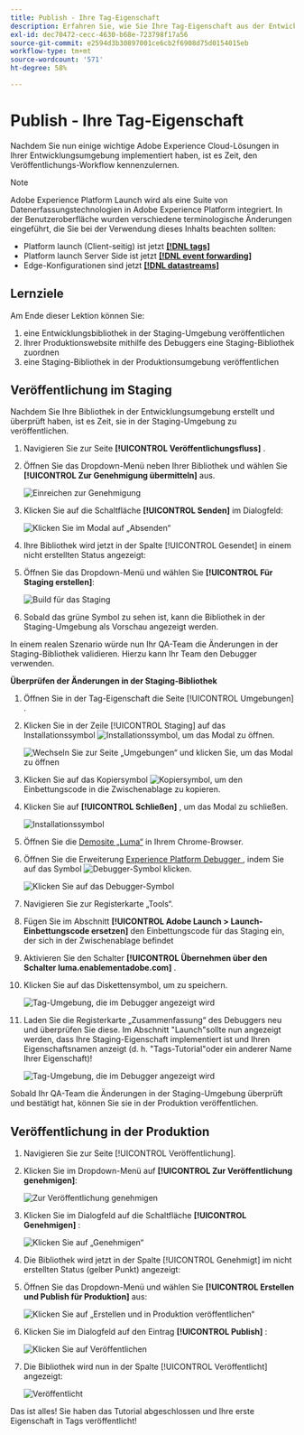 ```yaml
---
title: Publish - Ihre Tag-Eigenschaft
description: Erfahren Sie, wie Sie Ihre Tag-Eigenschaft aus der Entwicklungsumgebung in den Staging- und Produktionsumgebungen veröffentlichen. Diese Lektion ist Teil des Tutorials zum Implementieren des Experience Cloud in Websites .
exl-id: dec70472-cecc-4630-b68e-723798f17a56
source-git-commit: e2594d3b30897001ce6cb2f6908d75d0154015eb
workflow-type: tm+mt
source-wordcount: '571'
ht-degree: 58%

---
```


# Publish - Ihre Tag-Eigenschaft

Nachdem Sie nun einige wichtige Adobe Experience Cloud-Lösungen in Ihrer Entwicklungsumgebung implementiert haben, ist es Zeit, den Veröffentlichungs-Workflow kennenzulernen.

>[!NOTE]
>
>Adobe Experience Platform Launch wird als eine Suite von Datenerfassungstechnologien in Adobe Experience Platform integriert. In der Benutzeroberfläche wurden verschiedene terminologische Änderungen eingeführt, die Sie bei der Verwendung dieses Inhalts beachten sollten:
>
> * Platform launch (Client-seitig) ist jetzt **[[!DNL tags]](https://experienceleague.adobe.com/docs/experience-platform/tags/home.html?lang=de)**
> * Platform launch Server Side ist jetzt **[[!DNL event forwarding]](https://experienceleague.adobe.com/docs/experience-platform/tags/event-forwarding/overview.html)**
> * Edge-Konfigurationen sind jetzt **[[!DNL datastreams]](https://experienceleague.adobe.com/docs/experience-platform/edge/fundamentals/datastreams.html?lang=de)**

## Lernziele

Am Ende dieser Lektion können Sie:

1. eine Entwicklungsbibliothek in der Staging-Umgebung veröffentlichen
1. Ihrer Produktionswebsite mithilfe des Debuggers eine Staging-Bibliothek zuordnen
1. eine Staging-Bibliothek in der Produktionsumgebung veröffentlichen

## Veröffentlichung im Staging

Nachdem Sie Ihre Bibliothek in der Entwicklungsumgebung erstellt und überprüft haben, ist es Zeit, sie in der Staging-Umgebung zu veröffentlichen.

1. Navigieren Sie zur Seite **[!UICONTROL Veröffentlichungsfluss]** .

1. Öffnen Sie das Dropdown-Menü neben Ihrer Bibliothek und wählen Sie **[!UICONTROL Zur Genehmigung übermitteln]** aus.

   ![Einreichen zur Genehmigung](images/publishing-submitForApproval.png)

1. Klicken Sie auf die Schaltfläche **[!UICONTROL Senden]** im Dialogfeld:

   ![Klicken Sie im Modal auf „Absenden“](images/publishing-submit.png)

1. Ihre Bibliothek wird jetzt in der Spalte [!UICONTROL Gesendet] in einem nicht erstellten Status angezeigt:

1. Öffnen Sie das Dropdown-Menü und wählen Sie **[!UICONTROL Für Staging erstellen]**:

   ![Build für das Staging](images/publishing-buildForStaging.png)

1. Sobald das grüne Symbol zu sehen ist, kann die Bibliothek in der Staging-Umgebung als Vorschau angezeigt werden.

In einem realen Szenario würde nun Ihr QA-Team die Änderungen in der Staging-Bibliothek validieren. Hierzu kann Ihr Team den Debugger verwenden.

**Überprüfen der Änderungen in der Staging-Bibliothek**

1. Öffnen Sie in der Tag-Eigenschaft die Seite [!UICONTROL Umgebungen] .

1. Klicken Sie in der Zeile [!UICONTROL Staging] auf das Installationssymbol ![Installationssymbol](images/launch-installIcon.png), um das Modal zu öffnen.

   ![Wechseln Sie zur Seite „Umgebungen“ und klicken Sie, um das Modal zu öffnen](images/publishing-getStagingCode.png)

1. Klicken Sie auf das Kopiersymbol ![Kopiersymbol](images/launch-copyIcon.png), um den Einbettungscode in die Zwischenablage zu kopieren.

1. Klicken Sie auf **[!UICONTROL Schließen]** , um das Modal zu schließen.

   ![Installationssymbol](images/publishing-copyStagingCode.png)

1. Öffnen Sie die [Demosite „Luma“](https://luma.enablementadobe.com/content/luma/us/en.html) in Ihrem Chrome-Browser.

1. Öffnen Sie die Erweiterung [Experience Platform Debugger ](https://chromewebstore.google.com/detail/adobe-experience-platform/bfnnokhpnncpkdmbokanobigaccjkpob), indem Sie auf das Symbol ![Debugger-Symbol](images/icon-debugger.png) klicken.

   ![Klicken Sie auf das Debugger-Symbol](images/switchEnvironments-openDebugger.png)

1. Navigieren Sie zur Registerkarte „Tools“.

1. Fügen Sie im Abschnitt **[!UICONTROL Adobe Launch > Launch-Einbettungscode ersetzen]** den Einbettungscode für das Staging ein, der sich in der Zwischenablage befindet
1. Aktivieren Sie den Schalter **[!UICONTROL Übernehmen über den Schalter luma.enablementadobe.com]** .

1. Klicken Sie auf das Diskettensymbol, um zu speichern.

   ![Tag-Umgebung, die im Debugger angezeigt wird](images/switchEnvironments-debugger-save.png)

1. Laden Sie die Registerkarte „Zusammenfassung“ des Debuggers neu und überprüfen Sie diese. Im Abschnitt &quot;Launch&quot;sollte nun angezeigt werden, dass Ihre Staging-Eigenschaft implementiert ist und Ihren Eigenschaftsnamen anzeigt (d. h. &quot;Tags-Tutorial&quot;oder ein anderer Name Ihrer Eigenschaft)!

   ![Tag-Umgebung, die im Debugger angezeigt wird](images/publishing-debugger-staging.png)

Sobald Ihr QA-Team die Änderungen in der Staging-Umgebung überprüft und bestätigt hat, können Sie sie in der Produktion veröffentlichen.

## Veröffentlichung in der Produktion

1. Navigieren Sie zur Seite [!UICONTROL Veröffentlichung].

1. Klicken Sie im Dropdown-Menü auf **[!UICONTROL Zur Veröffentlichung genehmigen]**:

   ![Zur Veröffentlichung genehmigen](images/publishing-approveForPublishing.png)

1. Klicken Sie im Dialogfeld auf die Schaltfläche **[!UICONTROL Genehmigen]** :

   ![Klicken Sie auf „Genehmigen“](images/publishing-approve.png)

1. Die Bibliothek wird jetzt in der Spalte [!UICONTROL Genehmigt] im nicht erstellten Status (gelber Punkt) angezeigt:

1. Öffnen Sie das Dropdown-Menü und wählen Sie **[!UICONTROL Erstellen und Publish für Produktion]** aus:

   ![Klicken Sie auf „Erstellen und in Produktion veröffentlichen“](images/publishing-buildAndPublishToProduction.png)

1. Klicken Sie im Dialogfeld auf den Eintrag **[!UICONTROL Publish]** :

   ![Klicken Sie auf Veröffentlichen](images/publishing-publish.png)

1. Die Bibliothek wird nun in der Spalte [!UICONTROL Veröffentlicht] angezeigt:

   ![Veröffentlicht](images/publishing-published.png)

Das ist alles! Sie haben das Tutorial abgeschlossen und Ihre erste Eigenschaft in Tags veröffentlicht!
